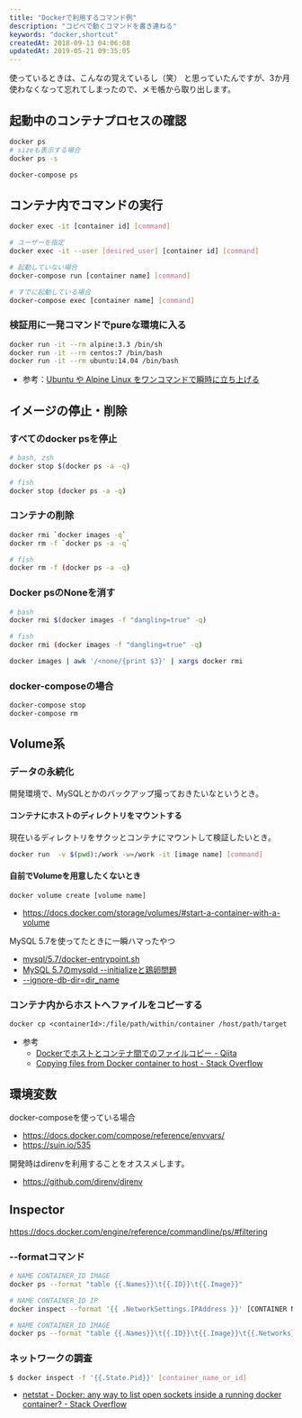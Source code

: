 ```yaml
---
title: "Dockerで利用するコマンド例"
description: "コピペで動くコマンドを書き連ねる"
keywords: "docker,shortcut"
createdAt: 2018-09-13 04:06:08
updatedAt: 2019-05-21 09:35:05
---
```


使っているときは、こんなの覚えているし（笑）
と思っていたんですが、3か月使わなくなって忘れてしまったので、メモ帳から取り出します。

## 起動中のコンテナプロセスの確認

```bash
docker ps
# sizeも表示する場合
docker ps -s
```

```bash
docker-compose ps
```


## コンテナ内でコマンドの実行

```bash
docker exec -it [container id] [command]

# ユーザーを指定
docker exec -it --user [desired_user] [container id] [command]
```

```bash
# 起動していない場合
docker-compose run [container name] [command]

# すでに起動している場合
docker-compose exec [container name] [command]
```

### 検証用に一発コマンドでpureな環境に入る

```bash
docker run -it --rm alpine:3.3 /bin/sh
docker run -it --rm centos:7 /bin/bash
docker run -it --rm ubuntu:14.04 /bin/bash
```


* 参考：[Ubuntu や Alpine Linux をワンコマンドで瞬時に立ち上げる](https://qiita.com/dtan4/items/3be396665f9305428f4f)

## イメージの停止・削除

### すべてのdocker psを停止

```bash
# bash, zsh
docker stop $(docker ps -a -q)

# fish
docker stop (docker ps -a -q)
```

### コンテナの削除

```bash
docker rmi `docker images -q`
docker rm -f `docker ps -a -q`

# fish
docker rm -f (docker ps -a -q)
```

### Docker psのNoneを消す

```bash
# bash
docker rmi $(docker images -f "dangling=true" -q)

# fish
docker rmi (docker images -f "dangling=true" -q)

docker images | awk '/<none/{print $3}' | xargs docker rmi
```

### docker-composeの場合

```bash
docker-compose stop
docker-compose rm
```

## Volume系

### データの永続化

開発環境で、MySQLとかのバックアップ撮っておきたいなというとき。

#### コンテナにホストのディレクトリをマウントする

現在いるディレクトリをサクッとコンテナにマウントして検証したいとき。

```bash
docker run  -v $(pwd):/work -w=/work -it [image name] [command]
```

#### 自前でVolumeを用意したくないとき

```bash
docker volume create [volume name]
```

* https://docs.docker.com/storage/volumes/#start-a-container-with-a-volume

MySQL 5.7を使ってたときに一瞬ハマったやつ

* [mysql/5.7/docker-entrypoint.sh](https://github.com/docker-library/mysql/blob/master/5.7/docker-entrypoint.sh)
* [MySQL 5.7のmysqld --initializeと鶏卵問題](http://d.hatena.ne.jp/hirose31/20161004/1475582156)
* [--ignore-db-dir=dir_name](https://dev.mysql.com/doc/refman/5.7/en/server-options.html#option_mysqld_ignore-db-dir)

### コンテナ内からホストへファイルをコピーする

```
docker cp <containerId>:/file/path/within/container /host/path/target
```

* 参考
    * [Dockerでホストとコンテナ間でのファイルコピー \- Qiita](https://qiita.com/gologo13/items/7e4e404af80377b48fd5)
    * [Copying files from Docker container to host \- Stack Overflow](https://stackoverflow.com/questions/22049212/copying-files-from-docker-container-to-host)

## 環境変数

docker-composeを使っている場合

- https://docs.docker.com/compose/reference/envvars/
- https://suin.io/535

開発時はdirenvを利用することをオススメします。

- https://github.com/direnv/direnv

## Inspector

https://docs.docker.com/engine/reference/commandline/ps/#filtering

### --formatコマンド

```bash
# NAME CONTAINER_ID IMAGE
docker ps --format "table {{.Names}}\t{{.ID}}\t{{.Image}}"

# NAME CONTAINER_ID IP
docker inspect --format '{{ .NetworkSettings.IPAddress }}' [CONTAINER NAME]

# NAME CONTAINER_ID IMAGE
docker ps --format "table {{.Names}}\t{{.ID}}\t{{.Image}}\t{{.Networks}}\t"
```

### ネットワークの調査

```bash
$ docker inspect -f '{{.State.Pid}}' [container_name_or_id]
```

* [netstat \- Docker: any way to list open sockets inside a running docker container? \- Stack Overflow](https://stackoverflow.com/questions/40350456/docker-any-way-to-list-open-sockets-inside-a-running-docker-container)
